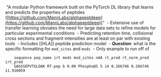  "A modular Python framework built on the PyTorch DL library that learns and predicts the properties of peptides ([https://github.com/MannLabs/alphapeptdeep](https://github.com/MannLabs/alphapeptdeep))"
 - Extensive use of transfer learning obviates the need for large data sets to refine models for particular experimental conditions
 - Predicting retention time, collisional cross sections and fragment intensities are at least on par with existing tools
 - Includes [[HLA]] peptide prediction model
 - ***Question***: what is the specific formatting for ```mod_sites``` and ```mods```
	 - Only example to run off of 
```
	sequence pep_name irt mods mod_sites nAA rt_pred rt_norm_pred irt_pred
	GAGSSEPVTGLDAK RT-pep b 0.00 Phospho@S 5 14 0.266746 0.266746 11.916059
```

